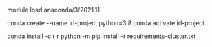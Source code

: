 module load anaconda/3/2021.11

conda create --name irl-project python=3.8
conda activate irl-project

conda install -c r r
python -m pip install -r requirements-cluster.txt
